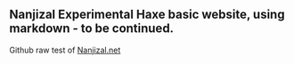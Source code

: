 ## Nanjizal Experimental Haxe basic website, using markdown - to be continued.
Github raw test of [Nanjizal.net](https://rawgit.com/nanjizal/nanjizal/master/bin/Nanjizal.html)
